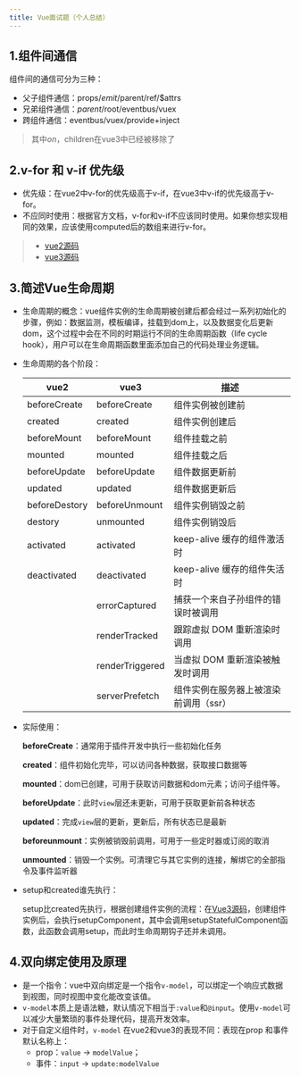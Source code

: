 ```yaml
---
title: Vue面试题（个人总结）
---
```


## 1.组件间通信

组件间的通信可分为三种：

- 父子组件通信：props/$emit/$parent/ref/$attrs
- 兄弟组件通信：$parent/$root/eventbus/vuex
- 跨组件通信：eventbus/vuex/provide+inject

> 其中$on，$children在vue3中已经被移除了

## 2.v-for 和 v-if 优先级

- 优先级：在vue2中v-for的优先级高于v-if，在vue3中v-if的优先级高于v-for。
- 不应同时使用：根据官方文档，v-for和v-if不应该同时使用。如果你想实现相同的效果，应该使用computed后的数组来进行v-for。

> - [vue2源码](https://github1s.com/vuejs/vue/blob/HEAD/src/compiler/codegen/index.js#L65-L66)
> - [vue3源码](https://github1s.com/vuejs/core/blob/HEAD/packages/compiler-core/src/codegen.ts#L586-L587)

## 3.简述Vue生命周期

- 生命周期的概念：vue组件实例的生命周期被创建后都会经过一系列初始化的步骤，例如：数据监测，模板编译，挂载到dom上，以及数据变化后更新dom，这个过程中会在不同的时期运行不同的生命周期函数（life cycle hook），用户可以在生命周期函数里面添加自己的代码处理业务逻辑。

- 生命周期的各个阶段：

  | vue2          | vue3            | 描述                                  |
  | ------------- | --------------- | ------------------------------------- |
  | beforeCreate  | beforeCreate    | 组件实例被创建前                      |
  | created       | created         | 组件实例创建后                        |
  | beforeMount   | beforeMount     | 组件挂载之前                          |
  | mounted       | mounted         | 组件挂载之后                          |
  | beforeUpdate  | beforeUpdate    | 组件数据更新前                        |
  | updated       | updated         | 组件数据更新后                        |
  | beforeDestory | beforeUnmount   | 组件实例销毁之前                      |
  | destory       | unmounted       | 组件实例销毁后                        |
  | activated     | activated       | keep-alive 缓存的组件激活时           |
  | deactivated   | deactivated     | keep-alive 缓存的组件失活时           |
  |               | errorCaptured   | 捕获一个来自子孙组件的错误时被调用    |
  |               | renderTracked   | 跟踪虚拟 DOM 重新渲染时调用           |
  |               | renderTriggered | 当虚拟 DOM 重新渲染被触发时调用       |
  |               | serverPrefetch  | 组件实例在服务器上被渲染前调用（ssr） |

- 实际使用：

  **beforeCreate**：通常用于插件开发中执行一些初始化任务

  **created**：组件初始化完毕，可以访问各种数据，获取接口数据等

  **mounted**：dom已创建，可用于获取访问数据和dom元素；访问子组件等。

  **beforeUpdate**：此时`view`层还未更新，可用于获取更新前各种状态

  **updated**：完成`view`层的更新，更新后，所有状态已是最新

  **beforeunmount**：实例被销毁前调用，可用于一些定时器或订阅的取消

  **unmounted**：销毁一个实例。可清理它与其它实例的连接，解绑它的全部指令及事件监听器

- setup和created谁先执行：

  setup比created先执行，根据创建组件实例的流程：在[Vue3源码](https://github1s.com/vuejs/core/blob/HEAD/packages/runtime-core/src/component.ts#L648)，创建组件实例后，会执行setupComponent，其中会调用setupStatefulComponent函数，此函数会调用setup，而此时生命周期钩子还并未调用。

## 4.双向绑定使用及原理

- 是一个指令：vue中双向绑定是一个指令`v-model`，可以绑定一个响应式数据到视图，同时视图中变化能改变该值。
- `v-model`本质上是语法糖，默认情况下相当于`:value`和`@input`。使用`v-model`可以减少大量繁琐的事件处理代码，提高开发效率。
- 对于自定义组件时，`v-model` 在vue2和vue3的表现不同：表现在prop 和事件默认名称上：
  - prop：`value` -> `modelValue`；
  - 事件：`input` -> `update:modelValue`
